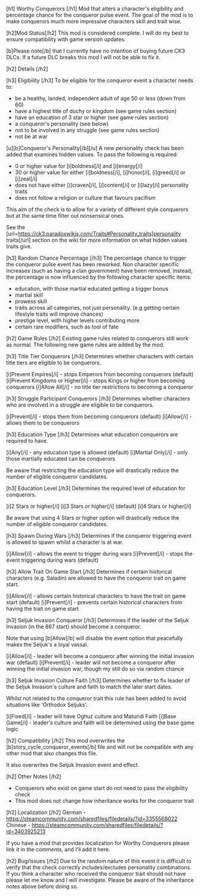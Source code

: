 [h1] Worthy Conquerors [/h1]
Mod that alters a character's eligibility and percentage chance for the conqueror pulse event.
The goal of the mod is to make conquerors much more impressive characters skill and trait wise.

[h2]Mod Status[/h2]
This mod is considered complete. I will do my best to ensure compatibility with game version updates.

[b]Please note[/b] that I currently have no intention of buying future CK3 DLCs. If a future DLC breaks this mod I will not be able to fix it.

[h2] Details [/h2]

[h3] Eligibility [/h3]
To be eligible for the conqueror event a character needs to:

* be a healthy, landed, independent adult of age 50 or less (down from 60)
* have a highest title of duchy or kingdom (see game rules section)
* have an education of 3 star or higher (see game rules section)
* a conqueror's personality (see below)
* not to be involved in any struggle (see game rules section)
* not be at war

[u][b]Conqueror's Personality[/b][/u]
A new personality check has been added that examines hidden values. To pass the following is required:
* 0 or higher value for [i]boldness[/i] and [i]energy[/i]
* 30 or higher value for either [i]boldness[/i], [i]honor[/i], [i]greed[/i] or [i]zeal[/i]
* does not have either [i]craven[/i], [i]content[/i] or [i]lazy[/i] personality traits
* does not follow a religion or culture that favours pacifism

This aim of the check is to allow for a variety of different style conquerors but at the same time filter out nonsensical ones.

See the [url=https://ck3.paradoxwikis.com/Traits#Personality_traits]personality traits[/url] section on the wiki for more information on what hidden values traits give.

[h3] Random Chance Percentage [/h3]
The percentage chance to trigger the conqueror pulse event has been reworked.
Non character specific increases (such as having a clan government) have been removed.
Instead, the percentage is now influenced by the following character specific items:
* education, with those martial educated getting a bigger bonus
* martial skill
* prowess skill
* traits across all categories, not just personality. (e.g getting certain lifestyle traits will improve chances)
* prestige level, with higher levels contributing more
* certain rare modifiers, such as tool of fate

[h2] Game Rules [/h2]
Existing game rules related to conquerors still work as normal.
The following new game rules are added by the mod.

[h3] Title Tier Conquerors [/h3]
Determines whether characters with certain title tiers are eligible to be conquerors.

[i]Prevent Empires[/i] - stops Emperors from becoming conquerors (default)
[i]Prevent Kingdoms or Higher[/i] - stops Kings or higher from becoming conquerors
[i]Allow All[/i] - no title tier restrictions to becoming a conqueror

[h3] Struggle Participant Conquerors [/h3]
Determines whether characters who are involved in a struggle are eligible to be conquerors.

[i]Prevent[/i] - stops them from becoming conquerors (default)
[i]Allow[/i] - allows them to be conquerors

[h3] Education Type [/h3]
Determines what education conquerors are required to have.

[i]Any[/i] - any education type is allowed (default)
[i]Martial Only[/i] - only those martially educated can be conquerors

Be aware that restricting the education type will drastically reduce the number of eligible conqueror candidates.

[h3] Education Level [/h3]
Determines the required level of education for conquerors.

[i]2 Stars or higher[/i]
[i]3 Stars or higher[/i] (default)
[i]4 Stars or higher[/i]

Be aware that using 4 Stars or higher option will drastically reduce the number of eligible conqueror candidates.

[h3] Spawn During Wars [/h3]
Determines if the conqueror triggering event is allowed to spawn whilst a character is at war.

[i]Allow[/i] - allows the event to trigger during wars
[i]Prevent[/i] - stops the event triggering during wars (default)

[h3] Allow Trait On Game Start [/h3]
Determines if certain historical characters (e.g. Saladin) are allowed to have the conqueror trait on game start.

[i]Allow[/i] - allows certain historical characters to have the trait on game start (default)
[i]Prevent[/i] - prevents certain historical characters from having the trait on game start

[h3] Seljuk Invasion Conqueror [/h3]
Determines if the leader of the Seljuk Invasion (in the 867 start) should become a conqueror.

Note that using [b]Allow[/b] will disable the event option that peacefully makes the Seljuk's a loyal vassal.

[i]Allow[/i] - leader will become a conqueror after winning the initial invasion war (default)
[i]Prevent[/i] - leader will not become a conqueror after winning the initial invasion war, though my still do so via random chance

[h3] Seljuk Invasion Culture Faith [/h3]
Determines whether to fix leader of the Seljuk Invasion's culture and faith to match the later start dates.

Whilst not related to the conqueror trait this rule has been added to avoid situations like 'Orthodox Seljuks'.

[i]Fixed[/i] - leader will have Oghuz culture and Maturidi Faith
[i]Base Game[/i] - leader's culture and faith will be determined using the base game logic

[h2] Compatibility [/h2]
This mod overwrites the [b]story_cycle_conqueror_events[/b] file and will not be compatible with any other mod that also changes this file.

It also overwrites the Seljuk Invasion event and effect.

[h2] Other Notes [/h2]
* Conquerors who exist on game start do not need to pass the eligibility check
* This mod does not change how inheritance works for the conqueror trait

[h2] Localization [/h2]
German - https://steamcommunity.com/sharedfiles/filedetails/?id=3355568022
Chinese - https://steamcommunity.com/sharedfiles/filedetails/?id=3403925213

If you have a mod that provides localization for Worthy Conquerors please link it in the comments, and I'll add it here.

[h2] Bug/Issues [/h2]
Due to the random nature of this event it is difficult to verify that the check correctly includes/excludes personality combinations.
If you think a character who received the conqueror trait should not have please let me know and I will investigate.
Please be aware of the inheritance notes above before doing so.